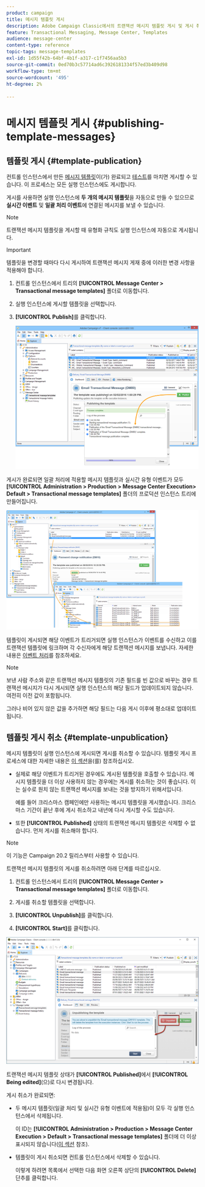 ```yaml
---
product: campaign
title: 메시지 템플릿 게시
description: Adobe Campaign Classic에서의 트랜잭션 메시지 템플릿 게시 및 게시 취소에 대해 알아봅니다.
feature: Transactional Messaging, Message Center, Templates
audience: message-center
content-type: reference
topic-tags: message-templates
exl-id: 1d55f42b-64bf-4b1f-a317-c1f7456aa5b3
source-git-commit: 0ed70b3c57714ad6c3926181334f57ed3b409d98
workflow-type: tm+mt
source-wordcount: '495'
ht-degree: 2%

---
```


# 메시지 템플릿 게시 {#publishing-template-messages}



## 템플릿 게시 {#template-publication}

컨트롤 인스턴스에서 만든 [메시지 템플릿](../../message-center/using/creating-the-message-template.md)이(가) 완료되고 [테스트](../../message-center/using/testing-message-templates.md)를 마치면 게시할 수 있습니다. 이 프로세스는 모든 실행 인스턴스에도 게시합니다.

게시를 사용하면 실행 인스턴스에 **두 개의 메시지 템플릿**&#x200B;을 자동으로 만들 수 있으므로 **실시간 이벤트** 및 **일괄 처리 이벤트**&#x200B;에 연결된 메시지를 보낼 수 있습니다.

>[!NOTE]
>
>트랜잭션 메시지 템플릿을 게시할 때 유형화 규칙도 실행 인스턴스에 자동으로 게시됩니다.

>[!IMPORTANT]
>
>템플릿을 변경할 때마다 다시 게시하여 트랜잭션 메시지 게재 중에 이러한 변경 사항을 적용해야 합니다.

1. 컨트롤 인스턴스에서 트리의 **[!UICONTROL Message Center > Transactional message templates]** 폴더로 이동합니다.
1. 실행 인스턴스에 게시할 템플릿을 선택합니다.
1. **[!UICONTROL Publish]**&#x200B;를 클릭합니다.

   ![](assets/messagecenter_publish_model_008.png)

게시가 완료되면 일괄 처리에 적용할 메시지 템플릿과 실시간 유형 이벤트가 모두 **[!UICONTROL Administration > Production > Message Center Execution> Default > Transactional message templates]** 폴더의 프로덕션 인스턴스 트리에 만들어집니다.

![](assets/messagecenter_deployed_model_001.png)

템플릿이 게시되면 해당 이벤트가 트리거되면 실행 인스턴스가 이벤트를 수신하고 이를 트랜잭션 템플릿에 링크하며 각 수신자에게 해당 트랜잭션 메시지를 보냅니다. 자세한 내용은 [이벤트 처리](../../message-center/using/about-event-processing.md)를 참조하세요.

>[!NOTE]
>
>보낸 사람 주소와 같은 트랜잭션 메시지 템플릿의 기존 필드를 빈 값으로 바꾸는 경우 트랜잭션 메시지가 다시 게시되면 실행 인스턴스의 해당 필드가 업데이트되지 않습니다. 여전히 이전 값이 포함됩니다.
>
>그러나 비어 있지 않은 값을 추가하면 해당 필드는 다음 게시 이후에 평소대로 업데이트됩니다.

## 템플릿 게시 취소 {#template-unpublication}

메시지 템플릿이 실행 인스턴스에 게시되면 게시를 취소할 수 있습니다. 템플릿 게시 프로세스에 대한 자세한 내용은 [이 섹션](#template-publication)을(를) 참조하십시오.

* 실제로 해당 이벤트가 트리거된 경우에도 게시된 템플릿을 호출할 수 있습니다. 메시지 템플릿을 더 이상 사용하지 않는 경우에는 게시를 취소하는 것이 좋습니다. 이는 실수로 원치 않는 트랜잭션 메시지를 보내는 것을 방지하기 위해서입니다.

  예를 들어 크리스마스 캠페인에만 사용하는 메시지 템플릿을 게시했습니다. 크리스마스 기간이 끝난 후에 게시 취소하고 내년에 다시 게시할 수도 있습니다.

* 또한 **[!UICONTROL Published]** 상태의 트랜잭션 메시지 템플릿은 삭제할 수 없습니다. 먼저 게시를 취소해야 합니다.

>[!NOTE]
>
>이 기능은 Campaign 20.2 릴리스부터 사용할 수 있습니다.

트랜잭션 메시지 템플릿의 게시를 취소하려면 아래 단계를 따르십시오.

1. 컨트롤 인스턴스에서 트리의 **[!UICONTROL Message Center > Transactional message templates]** 폴더로 이동합니다.
1. 게시를 취소할 템플릿을 선택합니다.
1. **[!UICONTROL Unpublish]**&#x200B;를 클릭합니다.

   <!--1. Fill in the **[!UICONTROL Log of the process]** field.-->

1. **[!UICONTROL Start]**&#x200B;를 클릭합니다.

![](assets/message-center-unpublish.png)

트랜잭션 메시지 템플릿 상태가 **[!UICONTROL Published]**&#x200B;에서 **[!UICONTROL Being edited]**(으)로 다시 변경됩니다.

게시 취소가 완료되면:

* 두 메시지 템플릿(일괄 처리 및 실시간 유형 이벤트에 적용됨)이 모두 각 실행 인스턴스에서 삭제됩니다.

  이 ID는 **[!UICONTROL Administration > Production > Message Center Execution > Default > Transactional message templates]** 폴더에 더 이상 표시되지 않습니다([이 섹션](#template-publication) 참조).

* 템플릿이 게시 취소되면 컨트롤 인스턴스에서 삭제할 수 있습니다.

  이렇게 하려면 목록에서 선택한 다음 화면 오른쪽 상단의 **[!UICONTROL Delete]** 단추를 클릭합니다.
